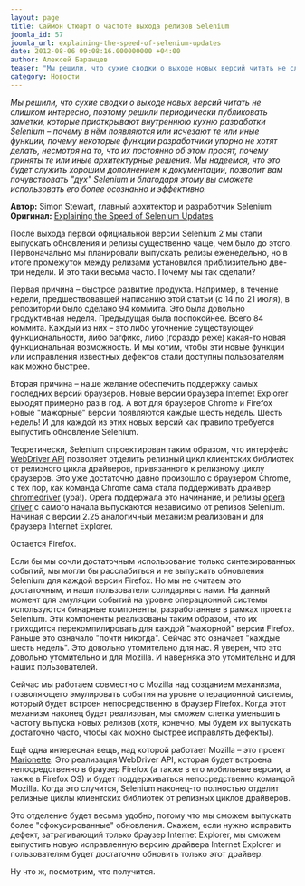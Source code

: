 ```yaml
---
layout: page
title: Саймон Стюарт о частоте выхода релизов Selenium
joomla_id: 57
joomla_url: explaining-the-speed-of-selenium-updates
date: 2012-08-06 09:08:16.000000000 +04:00
author: Алексей Баранцев
teaser: "Мы решили, что сухие сводки о выходе новых версий читать не слишком интересно, поэтому решили периодически публиковать заметки, которые приоткрывают внутреннюю кухню разработки Selenium – почему в нём появляются или исчезают те или иные функции, почему некоторые функции разработчики упорно не хотят делать, несмотря на то, что их постоянно об этом просят, почему приняты те или иные архитектурные решения. Мы надеемся, что это будет служить хорошим дополнением к документации, позволит вам почувствовать \"дух\" Selenium и благодаря этому вы сможете использовать его более осознанно и эффективно."
category: Новости
---
```

<p><em>Мы решили, что сухие сводки о выходе новых версий читать не слишком интересно, поэтому решили периодически публиковать заметки, которые приоткрывают внутреннюю кухню разработки Selenium – почему в нём появляются или исчезают те или иные функции, почему некоторые функции разработчики упорно не хотят делать, несмотря на то, что их постоянно об этом просят, почему приняты те или иные архитектурные решения. Мы надеемся, что это будет служить хорошим дополнением к документации, позволит вам почувствовать "дух" Selenium и благодаря этому вы сможете использовать его более осознанно и эффективно.</em></p>
<p><strong>Автор:</strong> Simon Stewart, главный архитектор и разработчик Selenium<br /><strong>Оригинал:</strong> <a href="http://blog.rocketpoweredjetpants.com/2012/07/explaining-speed-of-selenium-updates.html">Explaining the Speed of Selenium Updates</a></p>
<p>После выхода первой официальной версии Selenium 2 мы стали выпускать обновления и релизы существенно чаще, чем было до этого. Первоначально мы планировали выпускать релизы еженедельно, но в итоге промежуток между релизами установился приблизительно две-три недели. И это таки весьма часто. Почему мы так сделали?</p>
<p>Первая причина – быстрое развитие продукта. Например, в течение недели, предшествовавшей написанию этой статьи (с 14 по 21 июля), в репозиторий было сделано 94 коммита. Это была довольно продуктивная неделя. Предыдущая была поспокойнее. Всего 84 коммита. Каждый из них – это либо уточнение существующей функциональности, либо багфикс, либо (гораздо реже) какая-то новая функциональная возможность. И мы хотим, чтобы эти новые функции или исправления известных дефектов стали доступны пользователям как можно быстрее.</p>
<p>Вторая причина – наше желание обеспечить поддержку самых последних версий браузеров. Новые версии браузера Internet Explorer выходят примерно раз в год. А вот для браузеров Chrome и Firefox новые "мажорные" версии появляются каждые шесть недель. Шесть недель! И для каждой из этих новых версий как правило требуется выпустить обновление Selenium.</p>
<p>Теоретически, Selenium спроектирован таким образом, что интерфейс <a href="http://code.google.com/p/selenium/wiki/JsonWireProtocol">WebDriver API</a> позволяет отделить релизный цикл клиентских библиотек от релизного цикла драйверов, привязанного к релизному циклу браузеров. Это уже достаточно давно произошло с браузером Chrome, с тех пор, как команда Chrome сама стала поддерживать драйвер <a href="https://code.google.com/p/chromedriver/downloads/list">chromedriver</a> (ура!). Opera поддержала это начинание, и релизы <a href="http://www.opera.com/developer/tools/operadriver/">opera driver</a> с самого начала выпускаются независимо от релизов Selenium. Начиная с версии 2.25 аналогичный механизм реализован и для браузера Internet Explorer.</p>
<p>Остается Firefox.</p>
<p>Если бы мы сочли достаточным использование только синтезированных событий, мы могли бы расслабиться и не выпускать обновления Selenium для каждой версии Firefox. Но мы не считаем это достаточным, и наши пользователи солидарны с нами. На данный момент для эмуляции событий на уровне операционной системы используются бинарные компоненты, разработанные в рамках проекта Selenium. Эти компоненты реализованы таким образом, что их приходится перекомпилировать для каждой "мажорной" версии Firefox. Раньше это означало "почти никогда". Сейчас это означает "каждые шесть недель". Это довольно утомительно для нас. Я уверен, что это довольно утомительно и для Mozilla. И наверняка это утомительно и для наших пользователей.</p>
<p>Сейчас мы работаем совместно с Mozilla над созданием механизма, позволяющего эмулировать события на уровне операционной системы, который будет встроен непосредственно в браузер Firefox. Когда этот механизм наконец будет реализован, мы сможем слегка уменьшить частоту выпуска новых релизов (хотя, конечно, мы будем их выпускать достаточно часто, чтобы как можно быстрее исправлять дефекты).</p>
<p>Ещё одна интересная вещь, над которой работает Mozilla – это проект <a href="https://wiki.mozilla.org/Auto-tools/Projects/Marionette">Marionette</a>. Это реализация WebDriver API, которая будет встроена непосредственно в браузер Firefox (а также в его мобильные версии, а также в Firefox OS) и будет поддерживаться непосредственно командой Mozilla. Когда это случится, Selenium наконец-то полностью отделит релизные циклы клиентских библиотек от релизных циклов драйверов.</p>
<p>Это отделение будет весьма удобно, потому что мы сможем выпускать более "сфокусированные" обновления. Скажем, если нужно исправить дефект, затрагивающий только браузер Internet Explorer, мы сможем выпустить новую исправленную версию драйвера Internet Explorer и пользователям будет достаточно обновить только этот драйвер.</p>
<p>Ну что ж, посмотрим, что получится.</p>
